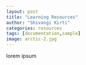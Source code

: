 ```yaml
---
layout: post
title: "Learning Resources"
author: "Shivangi Kirti"
categories: resources
tags: [documentation,sample]
image: arctic-2.jpg
---
```


lorem ipsum

